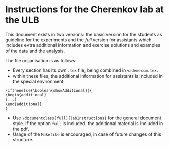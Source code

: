 # Instructions for the Cherenkov lab at the ULB

This document exists in two versions: the basic version for the students as guideline for the experiments and the _full_ version for assistants which includes extra additional information and exercise solutions and examples of the data and the analysis.

The file organisation is as follows:
- Every section has its own `.tex` file, being combined in `vademecum.tex`.
- within these files, the additional information for assistants is included in the special environment
```
\ifthenelse{\boolean{showAdditional}}{
\begin{additional}
(...)
\end{additional}
}
```
- Use `\documentclass[full]{labInstructions}` for the general document style. If the option `full` is included, the additional material is included in the pdf.
- Usage of the `Makefile` is encouraged, in case of future changes of this structure.
